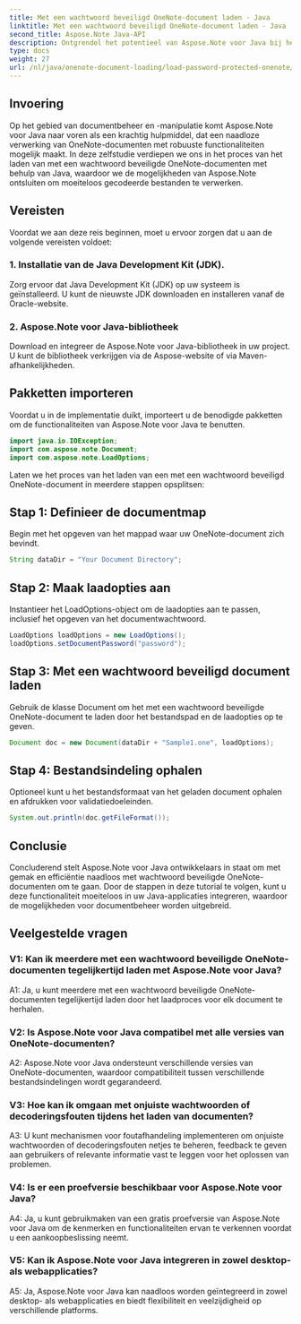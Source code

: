 ```yaml
---
title: Met een wachtwoord beveiligd OneNote-document laden - Java
linktitle: Met een wachtwoord beveiligd OneNote-document laden - Java
second_title: Aspose.Note Java-API
description: Ontgrendel het potentieel van Aspose.Note voor Java bij het moeiteloos verwerken van met een wachtwoord beveiligde OneNote-documenten. Verbeter uw Java-documentbeheer met Aspose.Note.
type: docs
weight: 27
url: /nl/java/onenote-document-loading/load-password-protected-onenote/
---
```

## Invoering

Op het gebied van documentbeheer en -manipulatie komt Aspose.Note voor Java naar voren als een krachtig hulpmiddel, dat een naadloze verwerking van OneNote-documenten met robuuste functionaliteiten mogelijk maakt. In deze zelfstudie verdiepen we ons in het proces van het laden van met een wachtwoord beveiligde OneNote-documenten met behulp van Java, waardoor we de mogelijkheden van Aspose.Note ontsluiten om moeiteloos gecodeerde bestanden te verwerken.

## Vereisten

Voordat we aan deze reis beginnen, moet u ervoor zorgen dat u aan de volgende vereisten voldoet:

### 1. Installatie van de Java Development Kit (JDK).

Zorg ervoor dat Java Development Kit (JDK) op uw systeem is geïnstalleerd. U kunt de nieuwste JDK downloaden en installeren vanaf de Oracle-website.

### 2. Aspose.Note voor Java-bibliotheek

Download en integreer de Aspose.Note voor Java-bibliotheek in uw project. U kunt de bibliotheek verkrijgen via de Aspose-website of via Maven-afhankelijkheden.

## Pakketten importeren

Voordat u in de implementatie duikt, importeert u de benodigde pakketten om de functionaliteiten van Aspose.Note voor Java te benutten.

```java
import java.io.IOException;
import com.aspose.note.Document;
import com.aspose.note.LoadOptions;
```

Laten we het proces van het laden van een met een wachtwoord beveiligd OneNote-document in meerdere stappen opsplitsen:

## Stap 1: Definieer de documentmap

Begin met het opgeven van het mappad waar uw OneNote-document zich bevindt.

```java
String dataDir = "Your Document Directory";
```

## Stap 2: Maak laadopties aan

Instantieer het LoadOptions-object om de laadopties aan te passen, inclusief het opgeven van het documentwachtwoord.

```java
LoadOptions loadOptions = new LoadOptions();
loadOptions.setDocumentPassword("password");
```

## Stap 3: Met een wachtwoord beveiligd document laden

Gebruik de klasse Document om het met een wachtwoord beveiligde OneNote-document te laden door het bestandspad en de laadopties op te geven.

```java
Document doc = new Document(dataDir + "Sample1.one", loadOptions);
```

## Stap 4: Bestandsindeling ophalen

Optioneel kunt u het bestandsformaat van het geladen document ophalen en afdrukken voor validatiedoeleinden.

```java
System.out.println(doc.getFileFormat());
```

## Conclusie

Concluderend stelt Aspose.Note voor Java ontwikkelaars in staat om met gemak en efficiëntie naadloos met wachtwoord beveiligde OneNote-documenten om te gaan. Door de stappen in deze tutorial te volgen, kunt u deze functionaliteit moeiteloos in uw Java-applicaties integreren, waardoor de mogelijkheden voor documentbeheer worden uitgebreid.

## Veelgestelde vragen

### V1: Kan ik meerdere met een wachtwoord beveiligde OneNote-documenten tegelijkertijd laden met Aspose.Note voor Java?

A1: Ja, u kunt meerdere met een wachtwoord beveiligde OneNote-documenten tegelijkertijd laden door het laadproces voor elk document te herhalen.

### V2: Is Aspose.Note voor Java compatibel met alle versies van OneNote-documenten?

A2: Aspose.Note voor Java ondersteunt verschillende versies van OneNote-documenten, waardoor compatibiliteit tussen verschillende bestandsindelingen wordt gegarandeerd.

### V3: Hoe kan ik omgaan met onjuiste wachtwoorden of decoderingsfouten tijdens het laden van documenten?

A3: U kunt mechanismen voor foutafhandeling implementeren om onjuiste wachtwoorden of decoderingsfouten netjes te beheren, feedback te geven aan gebruikers of relevante informatie vast te leggen voor het oplossen van problemen.

### V4: Is er een proefversie beschikbaar voor Aspose.Note voor Java?

A4: Ja, u kunt gebruikmaken van een gratis proefversie van Aspose.Note voor Java om de kenmerken en functionaliteiten ervan te verkennen voordat u een aankoopbeslissing neemt.

### V5: Kan ik Aspose.Note voor Java integreren in zowel desktop- als webapplicaties?

A5: Ja, Aspose.Note voor Java kan naadloos worden geïntegreerd in zowel desktop- als webapplicaties en biedt flexibiliteit en veelzijdigheid op verschillende platforms.